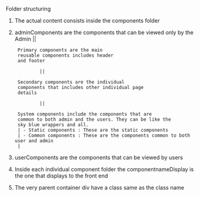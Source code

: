 Folder structuring 

1. The actual content consists inside the components folder 
2. adminComponents are the components that can be viewed only by the Admin
                ||

        Primary components are the main 
        reusable components includes header
        and footer 

                ||

        Secondary components are the individual 
        components that includes other individual page
        details

                || 

        System components include the components that are
        common to both admin and the users. They can be like the 
        sky blue wrappers and all.
        | - Static components : These are the static components
        | - Common components : These are the components common to both user and admin
        |

3. userComponents are the components that can be viewed by users
4. Inside each individual component folder the componentnameDisplay is the one that displays to the front end
5. The very parent container div have a class same as the class name